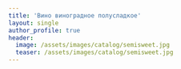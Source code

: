 ```yaml
---
title: 'Вино виноградное полусладкое'
layout: single
author_profile: true
header:
  image: /assets/images/catalog/semisweet.jpg
  teaser: /assets/images/catalog/semisweet.jpg
---
```

